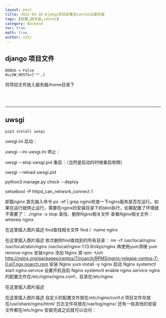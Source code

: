 ```yaml
---
layout: post
title: 2022-04-16-Django项目部署至centos云服务器 
tags: [部署,服务器,centos]
category: Backend
toc: true
math: true
author: zzhc
---
```



## django 项目文件

```shell
DEBUG = False
ALLOW_HOSTS=['*',]
```

将项目文件放入服务器/home目录下

<br>
<br>

***

## uwsgi

```shell
pip3 install uwsgi
```

 uwsgi.ini
启动：

uwsgi  --ini  uwsgi.ini
停止：

uwsgi --stop uwsgi.pid
重启：（当然是启动的时候重启啦啊）

uwsgi --reload uwsgi.pid






python3 manage.py check --deploy










 setsebool -P httpd_can_network_connect 1











卸载nginx
首先输入命令 ps -ef | grep nginx检查一下nginx服务是否在运行。如果在运行就停止运行，需要在nginx的安装目录下的sbin执行，如果配置了环境就不需要了：
./nginx -s stop
查找、删除Nginx相关文件
查看Nginx相关文件：
whereis nginx

在这里插入图片描述
find查找相关文件
find / -name nginx

在这里插入图片描述
依次删除find查找到的所有目录：
rm -rf /usr/local/nginx  /usr/local/sbin/nginx /usr/local/nginx-1.13.9/objs/nginx
再使用yum清理
yum remove nginx
安装nginx
添加 Nginx 源
rpm -Uvh http://nginx.org/packages/centos/7/noarch/RPMS/nginx-release-centos-7-0.el7.ngx.noarch.rpm
安装 Nginx
yum install -y nginx
启动 Nginx
systemctl start nginx.service
设置开机自启 Nginx
systemctl enable nginx.service
nginx的配置文件在/etc/nginx/nginx.conf，目录在/etc/nginx

在这里插入图片描述


在这里插入图片描述
自定义的配置文件放在/etc/nginx/conf.d
项目文件存放在/usr/share/nginx/html/
日志文件存放在/var/log/nginx/
还有一些其他的安装文件都在/etc/nginx
安装完成之后就可以访问：
